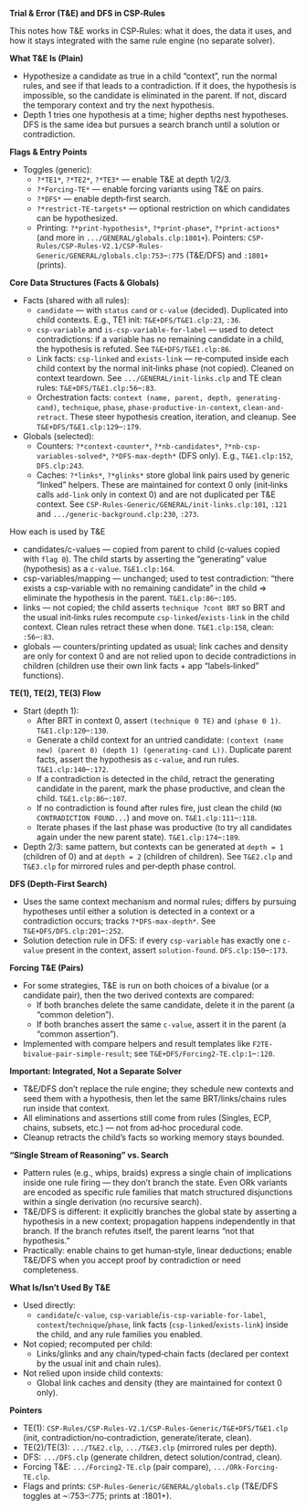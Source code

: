 **Trial & Error (T&E) and DFS in CSP‑Rules**

This notes how T&E works in CSP‑Rules: what it does, the data it uses, and how it stays integrated with the same rule engine (no separate solver).

**What T&E Is (Plain)**
- Hypothesize a candidate as true in a child “context”, run the normal rules, and see if that leads to a contradiction. If it does, the hypothesis is impossible, so the candidate is eliminated in the parent. If not, discard the temporary context and try the next hypothesis.
- Depth 1 tries one hypothesis at a time; higher depths nest hypotheses. DFS is the same idea but pursues a search branch until a solution or contradiction.

**Flags & Entry Points**
- Toggles (generic):
  - `?*TE1*`, `?*TE2*`, `?*TE3*` — enable T&E at depth 1/2/3.
  - `?*Forcing-TE*` — enable forcing variants using T&E on pairs.
  - `?*DFS*` — enable depth‑first search.
  - `?*restrict-TE-targets*` — optional restriction on which candidates can be hypothesized.
  - Printing: `?*print-hypothesis*`, `?*print-phase*`, `?*print-actions*` (and more in `.../GENERAL/globals.clp:1801+`).
  Pointers: `CSP-Rules/CSP-Rules-V2.1/CSP-Rules-Generic/GENERAL/globals.clp:753`–`:775` (T&E/DFS) and `:1801+` (prints).

**Core Data Structures (Facts & Globals)**
- Facts (shared with all rules):
  - `candidate` — with `status` `cand` or `c-value` (decided). Duplicated into child contexts. E.g., TE1 init: `T&E+DFS/T&E1.clp:23`, `:36`.
  - `csp-variable` and `is-csp-variable-for-label` — used to detect contradictions: if a variable has no remaining candidate in a child, the hypothesis is refuted. See `T&E+DFS/T&E1.clp:86`.
  - Link facts: `csp-linked` and `exists-link` — re‑computed inside each child context by the normal init‑links phase (not copied). Cleaned on context teardown. See `.../GENERAL/init-links.clp` and TE clean rules: `T&E+DFS/T&E1.clp:56`–`:83`.
  - Orchestration facts: `context (name, parent, depth, generating-cand)`, `technique`, `phase`, `phase-productive-in-context`, `clean-and-retract`. These steer hypothesis creation, iteration, and cleanup. See `T&E+DFS/T&E1.clp:129`–`:179`.
- Globals (selected):
  - Counters: `?*context-counter*`, `?*nb-candidates*`, `?*nb-csp-variables-solved*`, `?*DFS-max-depth*` (DFS only). E.g., `T&E1.clp:152`, `DFS.clp:243`.
  - Caches: `?*links*`, `?*glinks*` store global link pairs used by generic “linked” helpers. These are maintained for context 0 only (init‑links calls `add-link` only in context 0) and are not duplicated per T&E context. See `CSP-Rules-Generic/GENERAL/init-links.clp:101`, `:121` and `.../generic-background.clp:230`, `:273`.

How each is used by T&E
- candidates/c-values — copied from parent to child (c‑values copied with `flag 0`). The child starts by asserting the “generating” value (hypothesis) as a `c-value`. `T&E1.clp:164`.
- csp-variables/mapping — unchanged; used to test contradiction: “there exists a csp-variable with no remaining candidate” in the child ⇒ eliminate the hypothesis in the parent. `T&E1.clp:86`–`:105`.
- links — not copied; the child asserts `technique ?cont BRT` so BRT and the usual init‑links rules recompute `csp-linked`/`exists-link` in the child context. Clean rules retract these when done. `T&E1.clp:158`, clean: `:56`–`:83`.
- globals — counters/printing updated as usual; link caches and density are only for context 0 and are not relied upon to decide contradictions in children (children use their own link facts + app “labels‑linked” functions).

**TE(1), TE(2), TE(3) Flow**
- Start (depth 1):
  - After BRT in context 0, assert `(technique 0 TE)` and `(phase 0 1)`. `T&E1.clp:120`–`:130`.
  - Generate a child context for an untried candidate: `(context (name new) (parent 0) (depth 1) (generating-cand L))`. Duplicate parent facts, assert the hypothesis as `c-value`, and run rules. `T&E1.clp:140`–`:172`.
  - If a contradiction is detected in the child, retract the generating candidate in the parent, mark the phase productive, and clean the child. `T&E1.clp:86`–`:107`.
  - If no contradiction is found after rules fire, just clean the child (`NO CONTRADICTION FOUND...`) and move on. `T&E1.clp:111`–`:118`.
  - Iterate phases if the last phase was productive (to try all candidates again under the new parent state). `T&E1.clp:174`–`:189`.
- Depth 2/3: same pattern, but contexts can be generated at `depth = 1` (children of 0) and at `depth = 2` (children of children). See `T&E2.clp` and `T&E3.clp` for mirrored rules and per‑depth phase control.

**DFS (Depth‑First Search)**
- Uses the same context mechanism and normal rules; differs by pursuing hypotheses until either a solution is detected in a context or a contradiction occurs; tracks `?*DFS-max-depth*`. See `T&E+DFS/DFS.clp:201`–`:252`.
- Solution detection rule in DFS: if every `csp-variable` has exactly one `c-value` present in the context, assert `solution-found`. `DFS.clp:150`–`:173`.

**Forcing T&E (Pairs)**
- For some strategies, T&E is run on both choices of a bivalue (or a candidate pair), then the two derived contexts are compared:
  - If both branches delete the same candidate, delete it in the parent (a “common deletion”).
  - If both branches assert the same `c-value`, assert it in the parent (a “common assertion”).
- Implemented with compare helpers and result templates like `F2TE-bivalue-pair-simple-result`; see `T&E+DFS/Forcing2-TE.clp:1`–`:120`.

**Important: Integrated, Not a Separate Solver**
- T&E/DFS don’t replace the rule engine; they schedule new contexts and seed them with a hypothesis, then let the same BRT/links/chains rules run inside that context.
- All eliminations and assertions still come from rules (Singles, ECP, chains, subsets, etc.) — not from ad‑hoc procedural code.
- Cleanup retracts the child’s facts so working memory stays bounded.

**“Single Stream of Reasoning” vs. Search**
- Pattern rules (e.g., whips, braids) express a single chain of implications inside one rule firing — they don’t branch the state. Even ORk variants are encoded as specific rule families that match structured disjunctions within a single derivation (no recursive search).
- T&E/DFS is different: it explicitly branches the global state by asserting a hypothesis in a new context; propagation happens independently in that branch. If the branch refutes itself, the parent learns “not that hypothesis.”
- Practically: enable chains to get human‑style, linear deductions; enable T&E/DFS when you accept proof by contradiction or need completeness.

**What Is/Isn’t Used By T&E**
- Used directly:
  - `candidate`/`c-value`, `csp-variable`/`is-csp-variable-for-label`, `context`/`technique`/`phase`, link facts (`csp-linked`/`exists-link`) inside the child, and any rule families you enabled.
- Not copied; recomputed per child:
  - Links/glinks and any chain/typed‑chain facts (declared per context by the usual init and chain rules).
- Not relied upon inside child contexts:
  - Global link caches and density (they are maintained for context 0 only).

**Pointers**
- TE(1): `CSP-Rules/CSP-Rules-V2.1/CSP-Rules-Generic/T&E+DFS/T&E1.clp` (init, contradiction/no‑contradiction, generate/iterate, clean).
- TE(2)/TE(3): `.../T&E2.clp`, `.../T&E3.clp` (mirrored rules per depth).
- DFS: `.../DFS.clp` (generate children, detect solution/contrad, clean).
- Forcing T&E: `.../Forcing2-TE.clp` (pair compare), `.../ORk-Forcing-TE.clp`.
- Flags and prints: `CSP-Rules-Generic/GENERAL/globals.clp` (T&E/DFS toggles at ~:753–:775; prints at :1801+).

